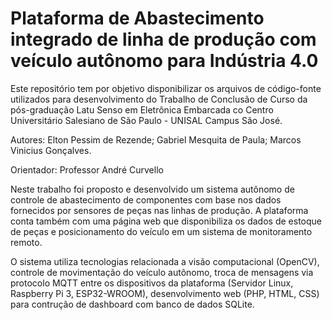 # Plataforma de Abastecimento integrado de linha de produção com veículo autônomo para Indústria 4.0

Este repositório tem por objetivo disponibilizar os arquivos de código-fonte utilizados para desenvolvimento do Trabalho de Conclusão de Curso da pós-graduação Latu Senso em Eletrônica Embarcada co Centro Universitário Salesiano de São Paulo - UNISAL Campus São José.

Autores:
Elton Pessim de Rezende;
Gabriel Mesquita de Paula;
Marcos Vinicius Gonçalves.

Orientador:
Professor André Curvello

Neste trabalho foi proposto e desenvolvido um sistema autônomo de controle de abastecimento de componentes com base nos dados fornecidos por sensores de peças nas linhas de produção. A plataforma conta também com uma página web que disponibiliza os dados de estoque de peças e posicionamento do veículo em um sistema de monitoramento remoto.

O sistema utiliza tecnologias relacionada a visão computacional (OpenCV), controle de movimentação do veículo autônomo, troca de mensagens via protocolo MQTT entre os dispositivos da plataforma (Servidor Linux, Raspberry Pi 3, ESP32-WROOM), desenvolvimento web (PHP, HTML, CSS) para contrução de dashboard com banco de dados SQLite.
